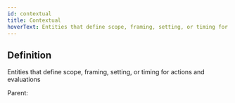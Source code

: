 ```yaml
---
id: contextual
title: Contextual
hoverText: Entities that define scope, framing, setting, or timing for actions and evaluations
---
```

## Definition
Entities that define scope, framing, setting, or timing for actions and evaluations

Parent: 